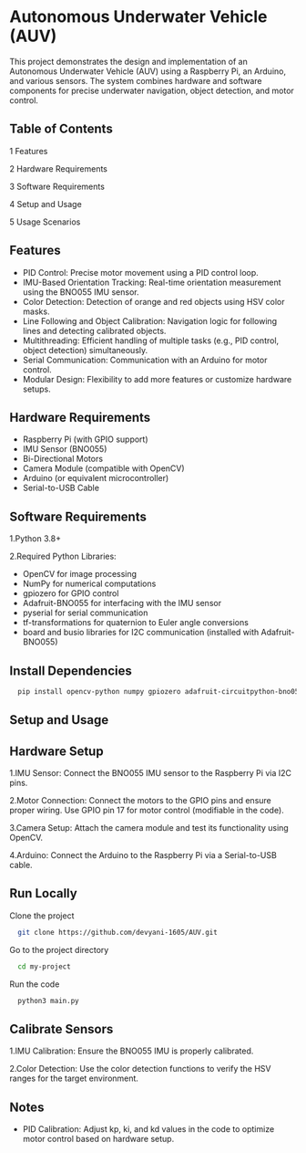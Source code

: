 
# Autonomous Underwater Vehicle (AUV)

This project demonstrates the design and implementation of an Autonomous Underwater Vehicle (AUV) using a Raspberry Pi, an Arduino, and various sensors. The system combines hardware and software components for precise underwater navigation, object detection, and motor control.

## Table of Contents

 1 Features
 
 2 Hardware Requirements

 3 Software Requirements

 4 Setup and Usage

 5 Usage Scenarios
 
## Features

- PID Control: Precise motor movement using a PID control loop.
- IMU-Based Orientation Tracking: Real-time orientation measurement using the BNO055 IMU sensor.
- Color Detection: Detection of orange and red objects using HSV color masks.
- Line Following and Object Calibration: Navigation logic for following lines and detecting calibrated objects.
- Multithreading: Efficient handling of multiple tasks (e.g., PID control, object detection) simultaneously.
- Serial Communication: Communication with an Arduino for motor control.
- Modular Design: Flexibility to add more features or customize hardware setups.



## Hardware Requirements

- Raspberry Pi (with GPIO support)
- IMU Sensor (BNO055)
- Bi-Directional Motors
- Camera Module (compatible with OpenCV)
- Arduino (or equivalent microcontroller)
- Serial-to-USB Cable

## Software Requirements

1.Python 3.8+

2.Required Python Libraries:
 - OpenCV for image processing
 - NumPy for numerical computations
 - gpiozero for GPIO control
 - Adafruit-BNO055 for interfacing with the IMU sensor
 - pyserial for serial communication
 - tf-transformations for quaternion to Euler angle conversions
- board and busio libraries for I2C communication (installed with Adafruit-BNO055)

## Install Dependencies

```bash
  pip install opencv-python numpy gpiozero adafruit-circuitpython-bno055 pyserial tf-transformations
```



## Setup and Usage

## Hardware Setup
1.IMU Sensor: Connect the BNO055 IMU sensor to the Raspberry Pi via I2C pins.

2.Motor Connection: Connect the motors to the GPIO pins and ensure proper wiring. Use GPIO pin 17 for motor control (modifiable in the code).

3.Camera Setup: Attach the camera module and test its functionality using OpenCV.

4.Arduino: Connect the Arduino to the Raspberry Pi via a Serial-to-USB cable.

## Run Locally

Clone the project

```bash
  git clone https://github.com/devyani-1605/AUV.git
```

Go to the project directory

```bash
  cd my-project
```
Run the code 
```bash
  python3 main.py


```
## Calibrate Sensors

1.IMU Calibration: Ensure the BNO055 IMU is properly calibrated.

2.Color Detection: Use the color detection functions to verify the HSV ranges for the target environment.

## Notes

- PID Calibration: Adjust kp, ki, and kd values in the code to optimize motor control based on hardware setup.



